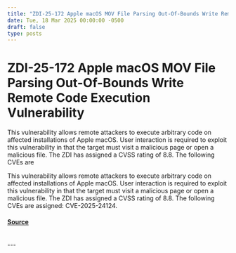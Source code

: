 ```yaml
---
title: "ZDI-25-172 Apple macOS MOV File Parsing Out-Of-Bounds Write Remote Code Execution Vulnerability"
date: Tue, 18 Mar 2025 00:00:00 -0500
draft: false
type: posts
---
```

# ZDI-25-172 Apple macOS MOV File Parsing Out-Of-Bounds Write Remote Code Execution Vulnerability





This vulnerability allows remote attackers to execute arbitrary code on affected installations of Apple macOS. User interaction is required to exploit this vulnerability in that the target must visit a malicious page or open a malicious file. The ZDI has assigned a CVSS rating of 8.8. The following CVEs are

This vulnerability allows remote attackers to execute arbitrary code on affected installations of Apple macOS. User interaction is required to exploit this vulnerability in that the target must visit a malicious page or open a malicious file. The ZDI has assigned a CVSS rating of 8.8. The following CVEs are assigned: CVE-2025-24124.

#### [Source](http://www.zerodayinitiative.com/advisories/ZDI-25-172/)

<br/>
---
